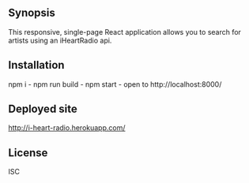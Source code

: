 ## Synopsis

This responsive, single-page React application allows you to search for artists using an iHeartRadio api. 

## Installation

npm i - npm run build - npm start - open to http://localhost:8000/

## Deployed site

http://i-heart-radio.herokuapp.com/

## License

ISC